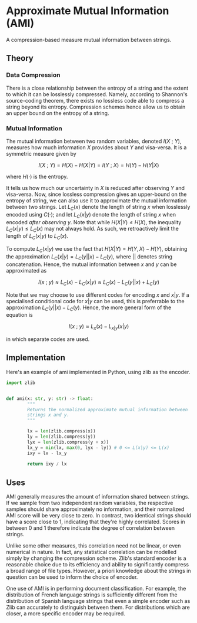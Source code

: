 # Approximate Mutual Information (AMI)

A compression-based measure mutual information between strings. 


## Theory

### Data Compression

There is a close relationship between the entropy of a string and the extent to which it can be losslessly compressed. Namely, according to Shannon's source-coding theorem, there exists no lossless code able to compress a string beyond its entropy. Compression schemes hence allow us to obtain an upper bound on the entropy of a string.

### Mutual Information

The mutual information between two random variables, denoted $I(X\ ;\ Y)$, measures how much information $X$ provides about $Y$ and visa-versa. It is a symmetric measure given by

$$I(X\ ;\ Y) = H(X) - H(X|Y) = I(Y\ ;\ X) = H(Y) - H(Y|X)$$

where $H(\cdot)$ is the entropy.

It tells us how much our uncertainty in $X$ is reduced after observing $Y$ and visa-versa. Now, since lossless compression gives an upper-bound on the entropy of string, we can also use it to approximate the mutual information between two strings. Let $L_C(x)$ denote the length of string $x$ when losslessly encoded using $C(\cdot)$; and let $L_C(x|y)$ denote the length of string $x$ when encoded *after observing* $y$. Note that while $H(X|Y) \le H(X)$, the inequality $L_C(x|y) \le L_C(x)$ may not always hold. As such, we retroactively limit the length of $L_C(x|y)$ to $L_C(x)$.

To compute $L_C(x|y)$ we use the fact that $H(X|Y) = H(Y, X) - H(Y)$, obtaining the approximation $L_C(x|y) = L_C(y||x) - L_C(y)$, where $||$ denotes string concatenation. Hence, the mutual information between $x$ and $y$ can be approximated as

$$I(x\ ;\ y) \approx  L_C(x) - L_C(x|y) \approx L_C(x) - L_C(y||x) + L_C(y)$$

Note that we may choose to use different codes for encoding $x$ and $x|y$. If a specialised conditional code for $x|y$ can be used, this is preferrable to the approximation $L_C(y||x) - L_C(y)$. Hence, the more general form of the equation is

$$I(x\ ;\ y) \approx L_x(x) - L_{x|y}(x|y)$$

in which separate codes are used.


## Implementation

Here's an example of ami implemented in Python, using zlib as the encoder.

```py
import zlib


def ami(x: str, y: str) -> float:
        """
        Returns the normalized approximate mutual information between 
        strings x and y.
        """

        lx = len(zlib.compress(x))
        ly = len(zlib.compress(y))
        lyx = len(zlib.compress(y + x))
        lx_y = min(lx, max(0, lyx - ly)) # 0 <= L(x|y) <= L(x)
        ixy = lx - lx_y
        
        return ixy / lx
```


## Uses

AMI generally measures the amount of information shared between strings. If we sample from two independent random variables, the respective samples should share approximately no information, and their normalized AMI score will be very close to zero. In contrast, two identical strings should have a score close to 1, indicating that they're highly correlated. Scores in between 0 and 1 therefore indicate the degree of correlation between strings. 

Unlike some other measures, this correlation need not be linear, or even numerical in nature. In fact, any statistical correlation can be modelled simply by changing the compression scheme. Zlib's standard encoder is a reasonable choice due to its efficiency and ability to significantly compress a broad range of file types. However, a priori knowledge about the strings in question can be used to inform the choice of encoder.

One use of AMI is in performing document classification. For example, the distribution of French language strings is sufficiently different from the distribution of Spanish language strings that even a simple encoder such as Zlib can accurately to distinguish between them. For distributions which are closer, a more specific encoder may be required. 
